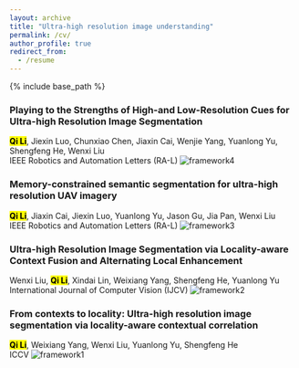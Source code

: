 ```yaml
---
layout: archive
title: "Ultra-high resolution image understanding"
permalink: /cv/
author_profile: true
redirect_from:
  - /resume
---
```


{% include base_path %}

### Playing to the Strengths of High-and Low-Resolution Cues for Ultra-high Resolution Image Segmentation
<mark>**Qi Li**</mark>, Jiexin Luo, Chunxiao Chen, Jiaxin Cai, Wenjie Yang, Yuanlong Yu, Shengfeng He, Wenxi Liu  
IEEE Robotics and Automation Letters (RA-L)
![framework4](https://github.com/QiLi2024/QiLi2024.github.io/tree/master/framework/RAL25.png)
### Memory-constrained semantic segmentation for ultra-high resolution UAV imagery
<mark>**Qi Li**</mark>, Jiaxin Cai, Jiexin Luo, Yuanlong Yu, Jason Gu, Jia Pan, Wenxi Liu  
IEEE Robotics and Automation Letters (RA-L)
![framework3](https://github.com/QiLi2024/QiLi2024.github.io/tree/master/framework/RAL24.png)
### Ultra-high Resolution Image Segmentation via Locality-aware Context Fusion and Alternating Local Enhancement
Wenxi Liu, <mark>**Qi Li**</mark>, Xindai Lin, Weixiang Yang, Shengfeng He, Yuanlong Yu  
International Journal of Computer Vision (IJCV)
![framework2](https://github.com/QiLi2024/QiLi2024.github.io/tree/master/framework/IJCV24.png)
### From contexts to locality: Ultra-high resolution image segmentation via locality-aware contextual correlation
**<mark>Qi Li</mark>**, Weixiang Yang, Wenxi Liu, Yuanlong Yu, Shengfeng He  
ICCV
![framework1](https://github.com/QiLi2024/QiLi2024.github.io/tree/master/framework/ICCV21.png)
